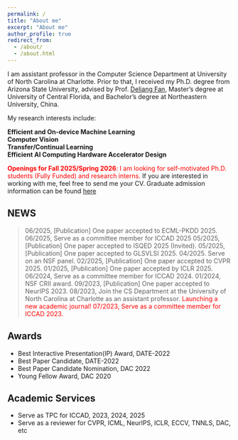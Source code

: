 ```yaml
---
permalink: /
title: "About me"
excerpt: "About me"
author_profile: true
redirect_from: 
  - /about/
  - /about.html
---
```


I am assistant professor in the Computer Science Department at University of North Carolina at Charlotte. Prior to that, I received my Ph.D. degree from Arizona State University, advised by Prof. [Deliang Fan](https://www.ece.jhu.edu/dfan/), Master’s degree at University of Central Florida, and Bachelor’s degree at Northeastern University, China.

My research interests include: 

  **Efficient and On-device Machine Learning** \
  **Computer Vision** \
  **Transfer/Continual Learning** \
  **Efficient AI Computing Hardware Accelerator Design** 

<span style="color: red;">**Openings for Fall 2025/Spring 2026**: I am looking for self-motivated Ph.D. students (Fully Funded) and research interns. </span> If you are interested in working with me, feel free to send me your CV. Graduate admission information can be found [here](https://cci.charlotte.edu/departments/department-of-computer-science/academics/ph-d-in-computing-and-information-systems-cs-track/admissions-2/)

## NEWS

>06/2025, [Publication] One paper accepted to ECML-PKDD 2025.
>06/2025, Serve as a committee member for ICCAD 2025
>05/2025, [Publication] One paper accepted to ISQED 2025 (Invited).
>05/2025, [Publication] One paper accepted to GLSVLSI 2025.
>04/2025. Serve on an NSF panel.
>02/2025, [Publication] One paper accepted to CVPR 2025.
>01/2025, [Publication] One paper accepted by ICLR 2025.
>06/2024, Serve as a committee member for ICCAD 2024.
>01/2024, NSF CRII award. 
>09/2023, [Publication] One paper accepted to NeurIPS 2023.
>08/2023, Join the CS Department at the University of North Carolina at Charlotte as an assistant professor. <span style="color: red;">Launching a new academic journal!
>07/2023, Serve as a committee member for ICCAD 2023.

## Awards
  * Best Interactive Presentation(IP) Award, DATE-2022
  * Best Paper Candidate, DATE-2022
  * Best Paper Candidate Nomination, DAC 2022
  * Young Fellow Award, DAC 2020

## Academic Services
  * Serve as TPC for ICCAD, 2023, 2024, 2025
  * Serve as a reviewer for CVPR, ICML, NeurIPS, ICLR, ECCV, TNNLS, DAC, etc
